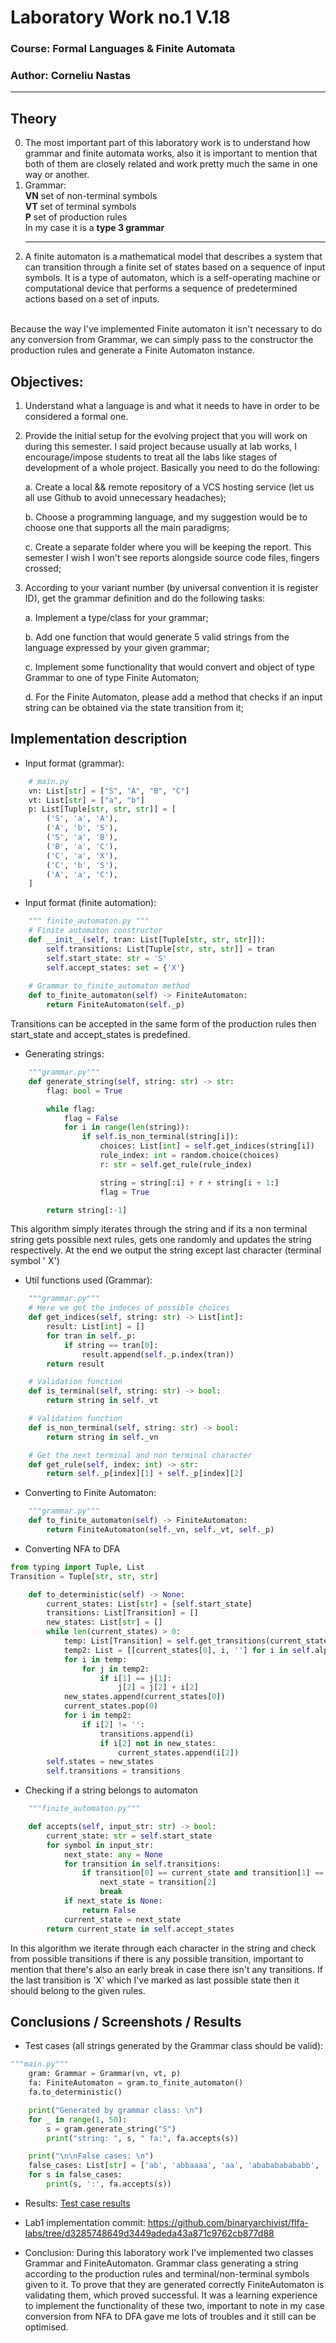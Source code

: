 # Laboratory Work no.1 V.18

### Course: Formal Languages & Finite Automata

### Author: Corneliu Nastas

----

## Theory

0. The most important part of this laboratory work is to understand how grammar and finite automata works, also it is
   important to mention that both of them are closely related and work pretty much the same in one way or another.
1. Grammar: <br/>
   <b>VN</b> set of non-terminal symbols<br/>
   <b>VT</b> set of terminal symbols<br/>
   <b>P</b> set of production rules<br/>
   In my case it is a <b>type 3 grammar</b>
   <br/>
    <hr/>
2. A finite automaton is a mathematical model that describes a system that can transition through a finite set of states
   based on a sequence of input symbols. It is a type of automaton, which is a self-operating machine or computational
   device that performs a sequence of predetermined actions based on a set of inputs.

<br/>
Because the way I've implemented Finite automaton it isn't necessary to do any conversion from Grammar, we can simply pass to the constructor the production rules and generate a Finite Automaton instance.

## Objectives:

1. Understand what a language is and what it needs to have in order to be considered a formal one.

2. Provide the initial setup for the evolving project that you will work on during this semester. I said project because
   usually at lab works, I encourage/impose students to treat all the labs like stages of development of a whole
   project. Basically you need to do the following:

   a. Create a local && remote repository of a VCS hosting service (let us all use Github to avoid unnecessary
   headaches);

   b. Choose a programming language, and my suggestion would be to choose one that supports all the main paradigms;

   c. Create a separate folder where you will be keeping the report. This semester I wish I won't see reports alongside
   source code files, fingers crossed;

3. According to your variant number (by universal convention it is register ID), get the grammar definition and do the
   following tasks:

   a. Implement a type/class for your grammar;

   b. Add one function that would generate 5 valid strings from the language expressed by your given grammar;

   c. Implement some functionality that would convert and object of type Grammar to one of type Finite Automaton;

   d. For the Finite Automaton, please add a method that checks if an input string can be obtained via the state
   transition from it;

## Implementation description

* Input format (grammar):

```python
    # main.py
    vn: List[str] = ["S", "A", "B", "C"]
    vt: List[str] = ["a", "b"]
    p: List[Tuple[str, str, str]] = [
        ('S', 'a', 'A'),
        ('A', 'b', 'S'),
        ('S', 'a', 'B'),
        ('B', 'a', 'C'),
        ('C', 'a', 'X'),
        ('C', 'b', 'S'),
        ('A', 'a', 'C'),
    ]
```

* Input format (finite automation):

```python
    """ finite_automaton.py """
    # Finite automaton constructor
    def __init__(self, tran: List[Tuple[str, str, str]]):
        self.transitions: List[Tuple[str, str, str]] = tran
        self.start_state: str = 'S'
        self.accept_states: set = {'X'}
    
    # Grammar to_finite_automaton method
    def to_finite_automaton(self) -> FiniteAutomaton:
        return FiniteAutomaton(self._p)
```

Transitions can be accepted in the same form of the production rules then start_state and accept_states is predefined.

* Generating strings:

```python
    """grammar.py"""
    def generate_string(self, string: str) -> str:
        flag: bool = True

        while flag:
            flag = False
            for i in range(len(string)):
                if self.is_non_terminal(string[i]):
                    choices: List[int] = self.get_indices(string[i])
                    rule_index: int = random.choice(choices)
                    r: str = self.get_rule(rule_index)

                    string = string[:i] + r + string[i + 1:]
                    flag = True

        return string[:-1]
```

This algorithm simply iterates through the string and if its a non terminal string gets possible next rules, gets one
randomly and updates the string respectively. At the end we output the string except last character (terminal symbol '
X')

* Util functions used (Grammar):

```python
    """grammar.py"""
    # Here we get the indeces of possible choices
    def get_indices(self, string: str) -> List[int]:
        result: List[int] = []
        for tran in self._p:
            if string == tran[0]:
                result.append(self._p.index(tran))
        return result

    # Validation function
    def is_terminal(self, string: str) -> bool:
        return string in self._vt

    # Validation function
    def is_non_terminal(self, string: str) -> bool:
        return string in self._vn

    # Get the next terminal and non terminal character
    def get_rule(self, index: int) -> str:
        return self._p[index][1] + self._p[index][2]
```

* Converting to Finite Automaton:

```python
    """grammar.py"""
    def to_finite_automaton(self) -> FiniteAutomaton:
        return FiniteAutomaton(self._vn, self._vt, self._p)
```

* Converting NFA to DFA

```python
from typing import Tuple, List
Transition = Tuple[str, str, str]

    def to_deterministic(self) -> None:
        current_states: List[str] = [self.start_state]
        transitions: List[Transition] = []
        new_states: List[str] = []
        while len(current_states) > 0:
            temp: List[Transition] = self.get_transitions(current_states[0])
            temp2: List = [[current_states[0], i, ''] for i in self.alphabet]
            for i in temp:
                for j in temp2:
                    if i[1] == j[1]:
                        j[2] = j[2] + i[2]
            new_states.append(current_states[0])
            current_states.pop(0)
            for i in temp2:
                if i[2] != '':
                    transitions.append(i)
                    if i[2] not in new_states:
                        current_states.append(i[2])
        self.states = new_states
        self.transitions = transitions

```

* Checking if a string belongs to automaton

```python
    """finite_automaton.py"""

    def accepts(self, input_str: str) -> bool:
        current_state: str = self.start_state
        for symbol in input_str:
            next_state: any = None
            for transition in self.transitions:
                if transition[0] == current_state and transition[1] == symbol:
                    next_state = transition[2]
                    break
            if next_state is None:
                return False
            current_state = next_state
        return current_state in self.accept_states
```

In this algorithm we iterate through each character in the string and check from possible transitions if there is any
possible transition, important to mention that there's also an early break in case there isn't any transitions. If the
last transition is 'X' which I've marked as last possible state then it should belong to the given rules.

## Conclusions / Screenshots / Results

* Test cases (all strings generated by the Grammar class should be valid):

```python
"""main.py"""
    gram: Grammar = Grammar(vn, vt, p)
    fa: FiniteAutomaton = gram.to_finite_automaton()
    fa.to_deterministic()

    print("Generated by grammar class: \n")
    for _ in range(1, 50):
        s = gram.generate_string("S")
        print("string: ", s, " fa:", fa.accepts(s))

    print("\n\nFalse cases: \n")
    false_cases: List[str] = ['ab', 'abbaaaa', 'aa', 'ababababababb', 'abaaaa', 'baaaaaaa']
    for s in false_cases:
        print(s, ':', fa.accepts(s))
```

* Results:
  [Test case results](media/test_cases.png)

* Lab1 implementation commit: https://github.com/binaryarchivist/flfa-labs/tree/d3285748649d3449adeda43a871c9762cb877d88

* Conclusion:
  During this laboratory work I've implemented two classes Grammar and FiniteAutomaton.
  Grammar class generating a string according to the production rules and terminal/non-terminal symbols given to it.
  To prove that they are generated correctly FiniteAutomaton is validating them, which proved successful. It was a
  learning experience to implement the functionality of these two, important to note in my case conversion from NFA to
  DFA gave me lots of troubles and it still can be optimised.
